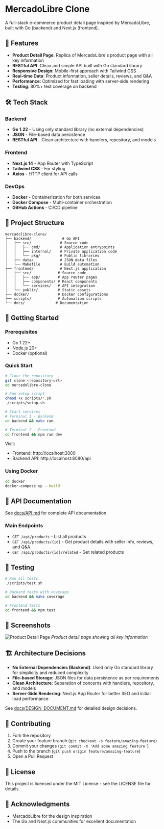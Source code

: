 # MercadoLibre Clone

A full-stack e-commerce product detail page inspired by MercadoLibre, built with Go (backend) and Next.js (frontend).

## 🚀 Features

- **Product Detail Page**: Replica of MercadoLibre's product page with all key information
- **RESTful API**: Clean and simple API built with Go standard library
- **Responsive Design**: Mobile-first approach with Tailwind CSS
- **Real-time Data**: Product information, seller details, reviews, and Q&A
- **Performance**: Optimized for fast loading with server-side rendering
- **Testing**: 80%+ test coverage on backend

## 🛠️ Tech Stack

### Backend
- **Go 1.22** - Using only standard library (no external dependencies)
- **JSON** - File-based data persistence
- **RESTful API** - Clean architecture with handlers, repository, and models

### Frontend
- **Next.js 14** - App Router with TypeScript
- **Tailwind CSS** - For styling
- **Axios** - HTTP client for API calls

### DevOps
- **Docker** - Containerization for both services
- **Docker Compose** - Multi-container orchestration
- **GitHub Actions** - CI/CD pipeline

## 📁 Project Structure

```
mercadolibre-clone/
├── backend/              # Go API
│   ├── src/             # Source code
│   │   ├── cmd/         # Application entrypoints
│   │   ├── internal/    # Private application code
│   │   └── pkg/         # Public libraries
│   ├── data/            # JSON data files
│   └── Makefile         # Build automation
├── frontend/            # Next.js application
│   ├── src/            # Source code
│   │   ├── app/        # App router pages
│   │   ├── components/ # React components
│   │   └── services/   # API integration
│   └── public/         # Static assets
├── docker/             # Docker configurations
├── scripts/            # Automation scripts
└── docs/              # Documentation
```

## 🚦 Getting Started

### Prerequisites
- Go 1.22+
- Node.js 20+
- Docker (optional)

### Quick Start

```bash
# Clone the repository
git clone <repository-url>
cd mercadolibre-clone

# Run setup script
chmod +x scripts/*.sh
./scripts/setup.sh

# Start services
# Terminal 1 - Backend
cd backend && make run

# Terminal 2 - Frontend
cd frontend && npm run dev
```

Visit:
- Frontend: http://localhost:3000
- Backend API: http://localhost:8080/api

### Using Docker

```bash
cd docker
docker-compose up --build
```

## 📖 API Documentation

See [docs/API.md](docs/API.md) for complete API documentation.

### Main Endpoints

- `GET /api/products` - List all products
- `GET /api/products/{id}` - Get product details with seller info, reviews, and Q&A
- `GET /api/products/{id}/related` - Get related products

## 🧪 Testing

```bash
# Run all tests
./scripts/test.sh

# Backend tests with coverage
cd backend && make coverage

# Frontend tests
cd frontend && npm test
```

## 📸 Screenshots

![Product Detail Page](docs/images/product-detail.png)
*Product detail page showing all key information*

## 🏗️ Architecture Decisions

- **No External Dependencies (Backend)**: Used only Go standard library for simplicity and reduced complexity
- **File-based Storage**: JSON files for data persistence as per requirements
- **Clean Architecture**: Separation of concerns with handlers, repository, and models
- **Server-Side Rendering**: Next.js App Router for better SEO and initial load performance

See [docs/DESIGN_DOCUMENT.md](docs/DESIGN_DOCUMENT.md) for detailed design decisions.

## 🤝 Contributing

1. Fork the repository
2. Create your feature branch (`git checkout -b feature/amazing-feature`)
3. Commit your changes (`git commit -m 'Add some amazing feature'`)
4. Push to the branch (`git push origin feature/amazing-feature`)
5. Open a Pull Request

## 📝 License

This project is licensed under the MIT License - see the LICENSE file for details.

## 🙏 Acknowledgments

- MercadoLibre for the design inspiration
- The Go and Next.js communities for excellent documentation

